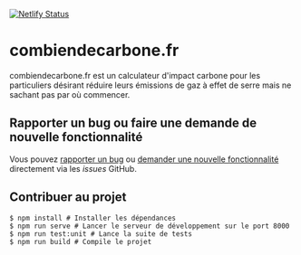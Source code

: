 [![Netlify Status](https://api.netlify.com/api/v1/badges/5b6c70cb-dbbb-4a9f-b537-d2eb16a7a7ea/deploy-status)](https://app.netlify.com/sites/jovial-allen-d47faf/deploys)

# combiendecarbone.fr

<!--
1 - Présenter succinctement le projet (raison d'être, philosophie)
2 - Présenter comment le lancer en local (besoin d'une clé API GMaps)
3 - Présenter comment contribuer via les issues
 -->

combiendecarbone.fr est un calculateur d'impact carbone pour les particuliers désirant réduire leurs émissions de gaz à effet de serre mais ne sachant pas par où commencer.

## Rapporter un bug ou faire une demande de nouvelle fonctionnalité

Vous pouvez [rapporter un bug](https://github.com/thomas-god/combiendecarbone/issues/new?assignees=&labels=bug&template=rapport-de-bug.md&title=) ou [demander une nouvelle fonctionnalité](https://github.com/thomas-god/combiendecarbone/issues/new?assignees=&labels=&template=demande-de-nouvelle-fonctionnalit-.md&title=) directement via les _issues_ GitHub.

## Contribuer au projet

```shell
$ npm install # Installer les dépendances
$ npm run serve # Lancer le serveur de développement sur le port 8000
$ npm run test:unit # Lance la suite de tests
$ npm run build # Compile le projet
```

